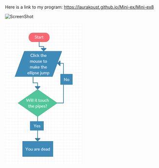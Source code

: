 Here is a link to my program: https://laurakoust.github.io/Mini-ex/Mini-ex8

![ScreenShot](https://github.com/laurakoust/Mini-ex/blob/gh-pages/Mini-ex8/Sk%C3%A6rmbillede%202017-04-02%20kl.%2010.02.55.png)


![ScreenShot](https://github.com/laurakoust/Mini-ex/blob/gh-pages/Mini-ex8/flowchart.png)




